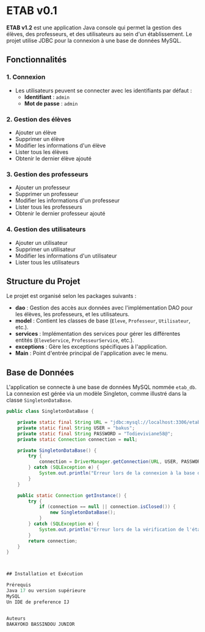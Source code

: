 # ETAB v0.1

**ETAB v1.2** est une application Java console qui permet la gestion des élèves, des professeurs, et des utilisateurs au sein d'un établissement. Le projet utilise JDBC pour la connexion à une base de données MySQL.

## Fonctionnalités

### 1. Connexion
- Les utilisateurs peuvent se connecter avec les identifiants par défaut :
  - **Identifiant** : `admin`
  - **Mot de passe** : `admin`

### 2. Gestion des élèves
- Ajouter un élève
- Supprimer un élève
- Modifier les informations d'un élève
- Lister tous les élèves
- Obtenir le dernier élève ajouté

### 3. Gestion des professeurs
- Ajouter un professeur
- Supprimer un professeur
- Modifier les informations d'un professeur
- Lister tous les professeurs
- Obtenir le dernier professeur ajouté

### 4. Gestion des utilisateurs
- Ajouter un utilisateur
- Supprimer un utilisateur
- Modifier les informations d'un utilisateur
- Lister tous les utilisateurs

## Structure du Projet

Le projet est organisé selon les packages suivants :
- **dao** : Gestion des accès aux données avec l'implémentation DAO pour les élèves, les professeurs, et les utilisateurs.
- **model** : Contient les classes de base (`Eleve`, `Professeur`, `Utilisateur`, etc.).
- **services** : Implémentation des services pour gérer les différentes entités (`EleveService`, `ProfesseurService`, etc.).
- **exceptions** : Gère les exceptions spécifiques à l'application.
- **Main** : Point d'entrée principal de l'application avec le menu.

## Base de Données

L'application se connecte à une base de données MySQL nommée `etab_db`. La connexion est gérée via un modèle Singleton, comme illustré dans la classe `SingletonDataBase`.

```java
public class SingletonDataBase {

    private static final String URL = "jdbc:mysql://localhost:3306/etab_db";
    private static final String USER = "bakus";
    private static final String PASSWORD = "Todieviviane58@";
    private static Connection connection = null;

    private SingletonDataBase() {
        try {
            connection = DriverManager.getConnection(URL, USER, PASSWORD);
        } catch (SQLException e) {
            System.out.println("Erreur lors de la connexion à la base de données : " + e.getMessage());
        }
    }

    public static Connection getInstance() {
        try {
            if (connection == null || connection.isClosed()) {
                new SingletonDataBase();
            }
        } catch (SQLException e) {
            System.out.println("Erreur lors de la vérification de l'état de la connexion : " + e.getMessage());
        }
        return connection;
    }
}



## Installation et Exécution

Prérequis
Java 17 ou version supérieure
MySQL
Un IDE de preference IJ


Auteurs
BAKAYOKO BASSINDOU JUNIOR
